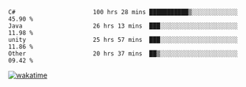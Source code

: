 <!--START_SECTION:waka-->

```text
C#                      100 hrs 28 mins ███████████▒░░░░░░░░░░░░░   45.90 %
Java                    26 hrs 13 mins  ███░░░░░░░░░░░░░░░░░░░░░░   11.98 %
unity                   25 hrs 57 mins  ███░░░░░░░░░░░░░░░░░░░░░░   11.86 %
Other                   20 hrs 37 mins  ██▒░░░░░░░░░░░░░░░░░░░░░░   09.42 %
```

<!--END_SECTION:waka-->
[![wakatime](https://wakatime.com/badge/user/6c2f442e-41b4-42e3-bc06-d5d8203ad1da.svg)](https://wakatime.com/@6c2f442e-41b4-42e3-bc06-d5d8203ad1da)
